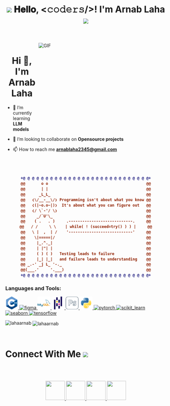 
<h1 align="center">
  <img src="https://github.com/user-attachments/assets/93cb13cc-7734-4f3a-960a-5f4166bb6adb" width="24px"/>
  𝐇𝐞𝐥𝐥𝐨, &lt;𝚌𝚘𝚍𝚎𝚛𝚜/&gt;!  I'm Arnab Laha
  <img src="https://github.com/user-attachments/assets/9aff6754-1b04-4f20-a56a-da5e506aca42" width="40px" />
</h1>

<br/>
<br/>

<img align="right" height="250" width="400" alt="GIF" src="https://camo.githubusercontent.com/0499a9d17248b0ef56dae9a63b09b16cc07d7a02f579fdc0a7cb81975dafbebb/68747470733a2f2f6d69726f2e6d656469756d2e636f6d2f6d61782f3638302f302a37513379765349765f7430696f4a2d5a2e676966"/>

<h1 align="center">Hi 👋, I'm Arnab Laha</h1>

- 🌱 I’m currently learning **LLM models**

- 👯 I’m looking to collaborate on **Opensource projects**

- 📫 How to reach me **arnablaha2345@gmail.com**

<br/>
<br/>


<h4 align="center">
  
```diff
+@ @ @ @ @ @ @ @ @ @ @ @ @ @ @ @ @ @ @ @ @ @ @ @ @ @ @ @+
@@       o o                                           @@
@@       | |                                           @@
@@      _L_L_                                          @@
@@   ❮\/__-__\/❯ Programming isn't about what you know @@
@@   ❮(|~o.o~|)❯  It's about what you can figure out   @@
@@   ❮/ \`-'/ \❯                                       @@
@@     _/`U'\_                                         @@
@@    ( .   . )     .----------------------------.     @@
@@   / /     \ \    | while( ! (succeed=try() ) ) |     @@
@@   \ |  ,  | /    '----------------------------'     @@
@@    \|=====|/                                        @@
@@     |_.^._|                                         @@
@@     | |"| |                                         @@
@@     ( ) ( )   Testing leads to failure              @@
@@     |_| |_|   and failure leads to understanding    @@
@@ _.-' _j L_ '-._                                     @@
@@(___.'     '.___)                                    @@
+@ @ @ @ @ @ @ @ @ @ @ @ @ @ @ @ @ @ @ @ @ @ @ @ @ @ @ @+
```

</h4>  



<h3 align="left">Languages and Tools:</h3>
<p align="left"> <a href="https://www.w3schools.com/cpp/" target="_blank" rel="noreferrer"> <img src="https://raw.githubusercontent.com/devicons/devicon/master/icons/cplusplus/cplusplus-original.svg" alt="cplusplus" width="40" height="40"/> </a> <a href="https://www.figma.com/" target="_blank" rel="noreferrer"> <img src="https://www.vectorlogo.zone/logos/figma/figma-icon.svg" alt="figma" width="40" height="40"/> </a> <a href="https://www.mysql.com/" target="_blank" rel="noreferrer"> <img src="https://raw.githubusercontent.com/devicons/devicon/master/icons/mysql/mysql-original-wordmark.svg" alt="mysql" width="40" height="40"/> </a> <a href="https://pandas.pydata.org/" target="_blank" rel="noreferrer"> <img src="https://raw.githubusercontent.com/devicons/devicon/2ae2a900d2f041da66e950e4d48052658d850630/icons/pandas/pandas-original.svg" alt="pandas" width="40" height="40"/> </a> <a href="https://www.photoshop.com/en" target="_blank" rel="noreferrer"> <img src="https://raw.githubusercontent.com/devicons/devicon/master/icons/photoshop/photoshop-line.svg" alt="photoshop" width="40" height="40"/> </a> <a href="https://www.python.org" target="_blank" rel="noreferrer"> <img src="https://raw.githubusercontent.com/devicons/devicon/master/icons/python/python-original.svg" alt="python" width="40" height="40"/> </a> <a href="https://pytorch.org/" target="_blank" rel="noreferrer"> <img src="https://www.vectorlogo.zone/logos/pytorch/pytorch-icon.svg" alt="pytorch" width="40" height="40"/> </a> <a href="https://scikit-learn.org/" target="_blank" rel="noreferrer"> <img src="https://upload.wikimedia.org/wikipedia/commons/0/05/Scikit_learn_logo_small.svg" alt="scikit_learn" width="40" height="40"/> </a> <a href="https://seaborn.pydata.org/" target="_blank" rel="noreferrer"> <img src="https://seaborn.pydata.org/_images/logo-mark-lightbg.svg" alt="seaborn" width="40" height="40"/> </a> <a href="https://www.tensorflow.org" target="_blank" rel="noreferrer"> <img src="https://www.vectorlogo.zone/logos/tensorflow/tensorflow-icon.svg" alt="tensorflow" width="40" height="40"/> </a> </p>

<p><img align="left" src="https://github-readme-stats.vercel.app/api/top-langs?username=lahaarnab&show_icons=true&locale=en&layout=compact" alt="lahaarnab" /></p>

<p>&nbsp;<img align="center" src="https://github-readme-stats.vercel.app/api?username=lahaarnab&show_icons=true&locale=en" alt="lahaarnab" /></p>

  

<br/>

<h1>
  Connect With Me
  <img src="https://github.com/user-attachments/assets/9b31d08d-ff9a-45fc-949e-6a428f9dda8f" height="25px"/>
</h1>
<br/>

<p align="center">
  <br>
  <a href="https://www.linkedin.com/in/arnab-laha-4012b3287/" target="_blank">
    <code><img height="60" width="60" src="https://github.com/user-attachments/assets/43f15248-06c3-4125-925b-5c4ee66f958b"/></code>
  </a>
  <a href="https://www.facebook.com/arnab.laha.378" target="_blank"> 
    <code><img  height="60" width="60" src="https://github.com/user-attachments/assets/c68db854-93af-45c8-9a9b-92d7c11c9dcf"/></code>
  </a>
  <a href="https://www.instagram.com/aar__nb/" target="_blank">
    <code><img height="60" width="60" src="https://github.com/user-attachments/assets/1079f6b0-c8ed-484b-8504-22dc3628858a"/></code>
  </a>
  <a href="https://x.com/ALaha66369" target="_blank">
    <code><img height="60" width="60" src="https://github.com/user-attachments/assets/3c03e9f9-9a82-48b3-a25a-e99844551c3e"/></code>
  </a>

</p>

<br/>
<br/>

